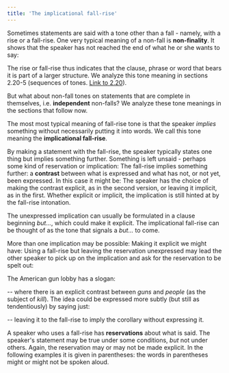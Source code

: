 ```yaml
---
title: 'The implicational fall-rise'
---
```


<script>
  import Audio from '$lib/Audio.svelte'
  import AudioWrapper from '$lib/AudioWrapper.svelte'
  import Naudio from '$lib/Naudio.svelte'
</script>

Sometimes statements are said with a tone other than a fall - namely, with a rise or a fall-rise. One very typical meaning of a non-fall is **non-finality**. It shows that the speaker has not reached the end of what he or she wants to say:

<AudioWrapper>
<Audio sentence="?? What did you do next? <br> - Well I *opened the /door, | and... <br> - Well I *opened the \/door, | and... " nuclei="{['door']}" url="2-6" start=2 end=11 />
</AudioWrapper>

The rise or fall-rise thus indicates that the clause, phrase or word that bears it is part of a larger structure. We analyze this tone meaning in sections 2.20-5 (sequences of tones. [Link to 2.20](2.20)).

But what about non-fall tones on statements that are complete in themselves, i.e. **independent** non-falls? We analyze these tone meanings in the sections that follow now.

The most most typical meaning of fall-rise tone is that the speaker _implies_ something without necessarily putting it into words. We call this tone meaning the **implicational fall-rise**.

By making a statement with the fall-rise, the speaker typically states one thing but implies something further. Something is left unsaid - perhaps some kind of reservation or implication:
<AudioWrapper>
<Audio sentence="?? Who's that? <br> - Well I *know her \/face." nuclei="{['face']}" url="2-6" start=12 end=16 />
</AudioWrapper>
The fall-rise implies something further: a **contrast** between what is expressed and what has not, or not yet, been expressed. In this case it might be:
<Naudio sentence="- Well I *know her \/face. | but I *can't remember her \name." nuclei="{['face', 'name']}" />
The speaker has the choice of making the contrast explicit, as in the second version, or leaving it implicit, as in the first. Whether explicit or implicit, the implication is still hinted at by the fall-rise intonation.

The unexpressed implication can usually be formulated in a clause beginning _but..._, which could make it explicit. The implicational fall-rise can be thought of as the tone that signals a _but..._ to come.

More than one implication may be possible:
<AudioWrapper>
<Audio sentence="?? Can we fix an appointment? <br> - I could *see you on \/Wednesday" nuclei="{['Wed']}" url="2-6" start=17 end=23 />
</AudioWrapper>
Making it explicit we might have:
<Naudio sentence="- I could *see you on \Wednesday, | but *not on \Thursday. or <br> - I could *see you on \/Wednesday, | but *that might not suit \you." nuclei="{['Wed', 'Thurs', 'you']}" />
Using a fall-rise but leaving the reservation unexpressed may lead the other speaker to pick up on the implication and ask for the reservation to be spelt out:
<AudioWrapper>
<Audio sentence="A: *What can we have for \tea? <br> B: Well we've *got some \/strawberries. <br> A: So *what's the \problem? <br> B: We *haven't got any \cream." nuclei="{['tea', 'straw', 'prob', 'cream']}" url="2-6" start=24 end=33 />
</AudioWrapper>

<Naudio sentence="A: *What d'you think of \Hubert? <br> B: He's *very me\/ticulous. <br> A: /But...? <br> B: *Utterly \boring." nuclei="{['Hub', 'tic', 'But', 'bor']}" />
The American gun lobby has a slogan: 
<Naudio sentence="\/Guns don't kill people, | \/people kill people" nuclei="{['Guns', 'peo']}" />

-- where there is an explicit contrast between _guns_ and _people_ (as the subject of _kill_). The idea could be expressed more subtly (but still as tendentiously) by saying just:
<Naudio sentence="\/Guns don't kill people." nuclei="{['Guns']}" />

-- leaving it to the fall-rise to imply the corollary without expressing it.

A speaker who uses a fall-rise has **reservations** about what is said. The speaker's statement may be true under some conditions, _but_ not under others. Again, the reservation may or may not be made explicit. In the following examples it is given in parentheses: the words in parentheses might or might not be spoken aloud.
